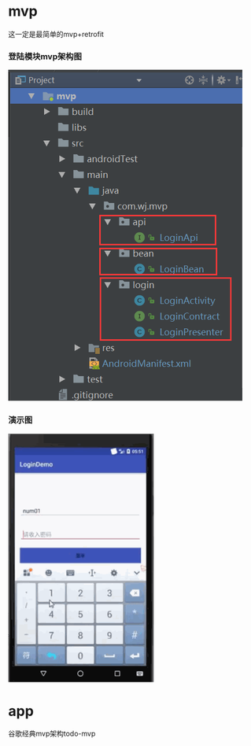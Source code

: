 # mvp
这一定是最简单的mvp+retrofit
### 登陆模块mvp架构图
![image](https://github.com/GodJiong/mvp/blob/master/mvp/src/main/res/drawable/mvp.png)
### 演示图
![image](https://github.com/GodJiong/mvp/blob/master/mvp/src/main/res/drawable/login.gif)
# app
谷歌经典mvp架构todo-mvp